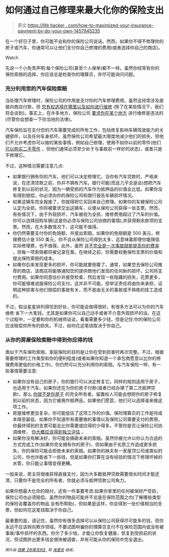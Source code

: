 # 如何通过自己修理来最大化你的保险支出

> 原文:[https://life hacker . com/how-to-maximized-your-insurance-payment-by-do-your-own-1457945235](https://lifehacker.com/how-to-maximize-your-insurance-payout-by-doing-your-own-1457945235)

在一个好日子里，你可能不会和你的保险公司说话。然而，如果你不得不修理你的房子或汽车，你通常可以让他们支付你自己修理的费用(或者选择你自己的商店)。

Watch

先说一个小免责声明:每个保险公司(甚至个人保单)都不一样。虽然你经常有你的保险索赔的选择，你应该总是检查你的理算员，并尽可能询问问题。

### 充分利用您的汽车保险索赔

当处理汽车修理时，保险公司的作用是支付你的汽车修理费用。虽然这经常涉及直接向商店付款，但 [您有权选择在哪里以及如何进行维修](http://www.diamondcertified.org/report/livermore-collision-center-inc/article/no-matter-what-insurance-companies-say-you-can-choose-your-own-repair-shop) (除了在某些情况下，我们将会谈到)。事实上，在许多地方，保险公司 [要求你在某个地方](http://www.carinsurance101.com/can-i-choose-any-body-shop-to-repair-my-car/#.UnVYD_msjvY) 进行维修是违法的(尽管你会想查一下你当地的法律)。

汽车保险旨在支付您的汽车需要完成的所有工作，包括修复影响车辆驾驶能力的关键部件，以及任何车身损坏。虽然保险公司希望最大限度地减少他们的损失，但他们不允许考虑你可以做的某些事情，例如自己修理，使用不如你以前的零件(他们 [可以购买二手零件](http://www.perryandterryautobody.com/rights.php) ，但他们通常必须至少处于与事故前一样好的状态)，或者只是不修理它。

不过，这种情况需要注意几点:

*   如果银行拥有你的汽车，他们可以决定修理它。当你有汽车贷款时，严格来说，在还清贷款之前，你并不拥有汽车。银行可能(而且几乎总是会)想把汽车修复到以前的状况，因为一辆受损的汽车作为抵押品的价值会比低。如果你没有得到赔偿，你必须向你的保险公司和银行报告车辆损坏情况。
*   如果这辆车完全报废了，你就得把它买回来自己修理。如果你的车被保险公司认定为全损，你将被要求交出这辆车，以便从保险公司获得一张支票。然而，有些情况下，由于外观损坏，汽车被视为全损，维修费用超过了汽车的价值。你可以选择回购车辆(这是你必须与保险公司协商的事情),并获得剩余款项的支票。然而，在大多数情况下，这可能不值得。
*   你仍然需要支付你的免赔额，并提出索赔。如果你的免赔额是 500 美元，修理费估计是 550 美元，你不会从保险公司得到太多，这意味着即使你能降低实际修理费，也不值得。此外，虽然 [并不完全是一次事故就能提高你的费率](http://www.esurance.com/insurance-resources/car-insurance-rates-claims-myth) ，但每一项索赔都将被记录在案。在继续之前，你需要权衡保险支票的价值和提出保险索赔的成本。
*   如果你后来发现更多的损坏，你可能就要倒霉了。通常，如果您去保险公司推荐的商店，该商店将能够通知您的提供商他们发现的任何新的损坏，公司将支付费用。如果你同意估价并接受检查，然后发现一些隐藏的损失，花费更多，你可能很难说服保险公司支付。这并非不可能，但举证责任将由你来承担，证明这种损害与他们赔偿的事故有关，而不是由无关的事故或不熟练的技工造成的。

不过，假设星星排列得恰到好处，你可能会做得很好。有很多方法可以为你的汽车维修 省下一大笔钱，尤其是如果你可以自己动手或者不介意外观损坏的话。在这个过程中，一定要和你的机械师谈谈，看看需要多少钱，但是记住:你的保险公司应该赔偿你所有的损失。不过，如何花这笔钱取决于你自己。

### 从你的房屋保险索赔中得到你应得的钱

类似于汽车保险索赔，家庭保险的目的是让你在受到损害时再次完整。不过，根据需要修理的工作类型和你的便利程度(或者如果你知道一个承包商愿意以比你的修理费用更低的价格工作)，你仍然可以充分利用你的索赔。与汽车保险一样，有一些事情需要注意:

*   如果你没有自己的房子，你的银行可以决定修复它。同样的规则适用于房子，也适用于汽车。如果你还在为你的房子付款(或者已经办理了第二次抵押贷款)，那么 [你就不是你房子](http://mn.gov/commerce/insurance/topics/home-property/rebuilding-after-disaster.jsp) 的完全所有者。留置权人可能会想把你的房子修复到以前的状态，因为它被用作抵押品，如果他们愿意，他们可以选择谁来做这项工作。
*   房屋维修更加复杂，你可能低估了这项工作的价值。保险理算员的工作是将成本降至最低，如果你不知道所有需要做的事情以及保险公司需要支付的费用，你最终得到的支票可能会比你需要或应得的少得多。不管你是否让保险公司协调维修， [你大概应该得到独立评估](http://www.ican2000.com/ussethome.html) 。
*   如果你没有解决好，你可能会搞砸未来的索赔。虽然你被允许以你认为合适的方式完成工作(如果你完全拥有你的房子)，但如果由于劣质工作造成更多损失，你的保险可能会拒绝未来的索赔。如果你的妹夫有一家屋顶公司或类似的公司，你也许能省下一些钱，但是如果你打算在没有经验的情况下修理坏掉的水管，你只能让事情变得更糟。

一般来说，房主将很难获得直接支付，因为大多数抵押贷款需要很长时间才能还清，只要你不是完全的所有者，你就必须与抵押贷款公司角力。

如果你想最大化你的赔付，还有一件事要考虑:如果你家里的任何被保财产受损，保险公司也必须赔偿。虽然你的物品可能并不总是在保险范围之内(了解哪些类型的保险会覆盖你的物品 会有所帮助)，但如果是这样，你会得到一张价值相当的支票，但如何花这笔钱取决于你自己。

最重要的是，请记住，虽然你有很多选择可以从保险公司获得尽可能多的钱，但你永远不应该转向欺诈领域。不要试图哄骗你的理算员支付不在保险范围内或没有被事故/事件损坏的东西。你欠了多少钱，才能让你恢复健康，恢复到受损前的状况，但试图挤出更多钱会很快被调查，并有可能从你的保险中完全退出。

*<small>照片由</small>* [*<small>西蒙【布莱克利】</small>*](http://www.flickr.com/photos/sblackley/3838043760/) *<small>和</small>* [*<small>埃里克</small>*](http://www.flickr.com/photos/soundfromwayout/3474301838/) *<small>组成。</small>*